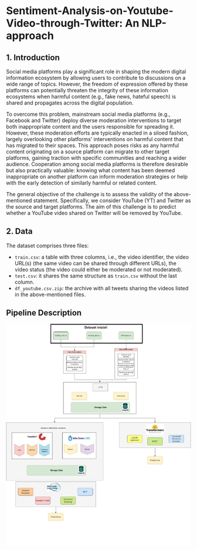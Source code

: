 # Sentiment-Analysis-on-Youtube-Video-through-Twitter: An NLP-approach

## 1. Introduction

Social media platforms play a significant role in shaping the modern digital information ecosystem by allowing users to contribute to discussions on a wide range of topics. However, the freedom of expression offered by these platforms can potentially threaten the integrity of these information ecosystems when harmful content (e.g., fake news, hateful speech) is shared and propagates across the digital population.

To overcome this problem, mainstream social media platforms (e.g., Facebook and Twitter) deploy diverse moderation interventions to target both inappropriate content and the users responsible for spreading it. However, these moderation efforts are typically enacted in a siloed fashion, largely overlooking other platforms' interventions on harmful content that has migrated to their spaces. This approach poses risks as any harmful content originating on a source platform can migrate to other target platforms, gaining traction with specific communities and reaching a wider audience. Cooperation among social media platforms is therefore desirable but also practically valuable: knowing what content has been deemed inappropriate on another platform can inform moderation strategies or help with the early detection of similarly harmful or related content.

The general objective of the challenge is to assess the validity of the above-mentioned statement. Specifically, we consider YouTube (YT) and Twitter as the source and target platforms. The aim of this challenge is to predict whether a YouTube video shared on Twitter will be removed by YouTube.

## 2. Data

The dataset comprises three files:

- `train.csv`: a table with three columns, i.e., the video identifier, the video URL(s) (the same video can be shared through different URLs), the video status (the video could either be moderated or not moderated).
- `test.csv`: it shares the same structure as `train.csv` without the last column.
- `df_youtube.csv.zip`: the archive with all tweets sharing the videos listed in the above-mentioned files.

## Pipeline Description
![ ](Pipeline.jpg)
